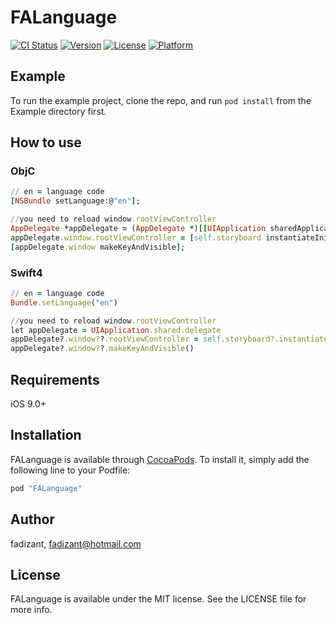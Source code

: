 # FALanguage

[![CI Status](http://img.shields.io/travis/fadizant/FALanguage.svg?style=flat)](https://travis-ci.org/fadizant/FALanguage)
[![Version](https://img.shields.io/cocoapods/v/FALanguage.svg?style=flat)](http://cocoapods.org/pods/FALanguage)
[![License](https://img.shields.io/cocoapods/l/FALanguage.svg?style=flat)](http://cocoapods.org/pods/FALanguage)
[![Platform](https://img.shields.io/cocoapods/p/FALanguage.svg?style=flat)](http://cocoapods.org/pods/FALanguage)

## Example

To run the example project, clone the repo, and run `pod install` from the Example directory first.

## How to use

### ObjC
```ruby
// en = language code
[NSBundle setLanguage:@"en"];

//you need to reload window.rootViewController
AppDelegate *appDelegate = (AppDelegate *)[[UIApplication sharedApplication] delegate];
appDelegate.window.rootViewController = [self.storyboard instantiateInitialViewController];
[appDelegate.window makeKeyAndVisible];
```

### Swift4
```ruby
// en = language code
Bundle.setLanguage("en")

//you need to reload window.rootViewController
let appDelegate = UIApplication.shared.delegate
appDelegate?.window??.rootViewController = self.storyboard?.instantiateInitialViewController()
appDelegate?.window??.makeKeyAndVisible()
```

## Requirements

iOS 9.0+

## Installation

FALanguage is available through [CocoaPods](http://cocoapods.org). To install
it, simply add the following line to your Podfile:

```ruby
pod "FALanguage"
```

## Author

fadizant, fadizant@hotmail.com

## License

FALanguage is available under the MIT license. See the LICENSE file for more info.

